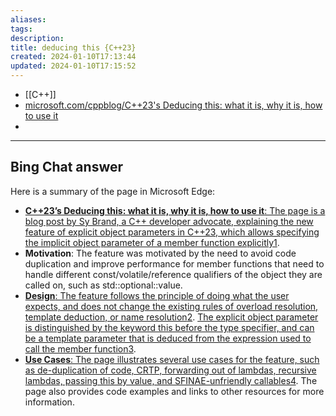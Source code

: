 ```yaml
---
aliases: 
tags: 
description:
title: deducing this {C++23}
created: 2024-01-10T17:13:44
updated: 2024-01-10T17:15:52
---
```

- [[C++]]
- [microsoft.com/cppblog/C++23's Deducing this: what it is, why it is, how to use it](https://devblogs.microsoft.com/cppblog/cpp23-deducing-this/)
- 
---

## Bing Chat answer

Here is a summary of the page in Microsoft Edge:

- [**C++23’s Deducing this: what it is, why it is, how to use it**: The page is a blog post by Sy Brand, a C++ developer advocate, explaining the new feature of explicit object parameters in C++23, which allows specifying the implicit object parameter of a member function explicitly](https://edgeservices.bing.com/edgesvc/chat?udsframed=1&form=SHORUN&clientscopes=chat,noheader,udsedgeshop,channelstable,wincopilot,ntpquery,udsinwin11,udsdlpconsent,&shellsig=a195b9e450b2877bd3f359162004345394ec7a74&setlang=en-US&lightschemeovr=1#sjevt%7CDiscover.Chat.SydneyClickPageCitation%7Cadpclick%7C0%7Cf863cd2d-b94c-4518-9713-33e862ba2b9b%7C%7B%22sourceAttributions%22%3A%7B%22providerDisplayName%22%3A%22C%2B%2B23's%20De...%22%2C%22pageType%22%3A%22html%22%2C%22pageIndex%22%3A1%2C%22relatedPageUrl%22%3A%22https%253A%252F%252Fdevblogs.microsoft.com%252Fcppblog%252Fcpp23-deducing-this%252F%22%2C%22lineIndex%22%3A1%2C%22highlightText%22%3A%22C%2B%2B23's%20Deducing%20this%3A%20what%20it%20is%2C%20why%20it%20is%2C%20how%20to%20use%20it%20-%20C%2B%2B%20Team%20Blog%22%2C%22snippets%22%3A%5B%5D%7D%7D)[1](https://edgeservices.bing.com/edgesvc/chat?udsframed=1&form=SHORUN&clientscopes=chat,noheader,udsedgeshop,channelstable,wincopilot,ntpquery,udsinwin11,udsdlpconsent,&shellsig=a195b9e450b2877bd3f359162004345394ec7a74&setlang=en-US&lightschemeovr=1#sjevt%7CDiscover.Chat.SydneyClickPageCitation%7Cadpclick%7C0%7Cf863cd2d-b94c-4518-9713-33e862ba2b9b%7C%7B%22sourceAttributions%22%3A%7B%22providerDisplayName%22%3A%22C%2B%2B23's%20De...%22%2C%22pageType%22%3A%22html%22%2C%22pageIndex%22%3A1%2C%22relatedPageUrl%22%3A%22https%253A%252F%252Fdevblogs.microsoft.com%252Fcppblog%252Fcpp23-deducing-this%252F%22%2C%22lineIndex%22%3A1%2C%22highlightText%22%3A%22C%2B%2B23's%20Deducing%20this%3A%20what%20it%20is%2C%20why%20it%20is%2C%20how%20to%20use%20it%20-%20C%2B%2B%20Team%20Blog%22%2C%22snippets%22%3A%5B%5D%7D%7D).
- **Motivation**: The feature was motivated by the need to avoid code duplication and improve performance for member functions that need to handle different const/volatile/reference qualifiers of the object they are called on, such as std::optional::value.
- [**Design**: The feature follows the principle of doing what the user expects, and does not change the existing rules of overload resolution, template deduction, or name resolution](https://edgeservices.bing.com/edgesvc/chat?udsframed=1&form=SHORUN&clientscopes=chat,noheader,udsedgeshop,channelstable,wincopilot,ntpquery,udsinwin11,udsdlpconsent,&shellsig=a195b9e450b2877bd3f359162004345394ec7a74&setlang=en-US&lightschemeovr=1#sjevt%7CDiscover.Chat.SydneyClickPageCitation%7Cadpclick%7C1%7Cf863cd2d-b94c-4518-9713-33e862ba2b9b%7C%7B%22sourceAttributions%22%3A%7B%22providerDisplayName%22%3A%22Notably%2C%20w...%22%2C%22pageType%22%3A%22html%22%2C%22pageIndex%22%3A1%2C%22relatedPageUrl%22%3A%22https%253A%252F%252Fdevblogs.microsoft.com%252Fcppblog%252Fcpp23-deducing-this%252F%22%2C%22lineIndex%22%3A103%2C%22highlightText%22%3A%22Notably%2C%20we%20didn%E2%80%99t%20touch%20overload%20resolution%20rules%20or%20template%20deduction%20rules%2C%20and%20name%20resolution%20was%20only%20changed%20a%20little%20bit%20(as%20a%20treat).%22%2C%22snippets%22%3A%5B%5D%7D%7D)[2](https://edgeservices.bing.com/edgesvc/chat?udsframed=1&form=SHORUN&clientscopes=chat,noheader,udsedgeshop,channelstable,wincopilot,ntpquery,udsinwin11,udsdlpconsent,&shellsig=a195b9e450b2877bd3f359162004345394ec7a74&setlang=en-US&lightschemeovr=1#sjevt%7CDiscover.Chat.SydneyClickPageCitation%7Cadpclick%7C1%7Cf863cd2d-b94c-4518-9713-33e862ba2b9b%7C%7B%22sourceAttributions%22%3A%7B%22providerDisplayName%22%3A%22Notably%2C%20w...%22%2C%22pageType%22%3A%22html%22%2C%22pageIndex%22%3A1%2C%22relatedPageUrl%22%3A%22https%253A%252F%252Fdevblogs.microsoft.com%252Fcppblog%252Fcpp23-deducing-this%252F%22%2C%22lineIndex%22%3A103%2C%22highlightText%22%3A%22Notably%2C%20we%20didn%E2%80%99t%20touch%20overload%20resolution%20rules%20or%20template%20deduction%20rules%2C%20and%20name%20resolution%20was%20only%20changed%20a%20little%20bit%20(as%20a%20treat).%22%2C%22snippets%22%3A%5B%5D%7D%7D). [The explicit object parameter is distinguished by the keyword this before the type specifier, and can be a template parameter that is deduced from the expression used to call the member function](https://edgeservices.bing.com/edgesvc/chat?udsframed=1&form=SHORUN&clientscopes=chat,noheader,udsedgeshop,channelstable,wincopilot,ntpquery,udsinwin11,udsdlpconsent,&shellsig=a195b9e450b2877bd3f359162004345394ec7a74&setlang=en-US&lightschemeovr=1#sjevt%7CDiscover.Chat.SydneyClickPageCitation%7Cadpclick%7C2%7Cf863cd2d-b94c-4518-9713-33e862ba2b9b%7C%7B%22sourceAttributions%22%3A%7B%22providerDisplayName%22%3A%22The%20explic...%22%2C%22pageType%22%3A%22html%22%2C%22pageIndex%22%3A1%2C%22relatedPageUrl%22%3A%22https%253A%252F%252Fdevblogs.microsoft.com%252Fcppblog%252Fcpp23-deducing-this%252F%22%2C%22lineIndex%22%3A88%2C%22highlightText%22%3A%22The%20explicit%20object%20parameter%20is%20distinguished%20by%20the%20keyword%20thisplaced%20before%20the%20type%20specifier%2C%20and%20is%20only%20valid%20for%20the%20first%20parameter%20of%20the%20function.%22%2C%22snippets%22%3A%5B%5D%7D%7D)[3](https://edgeservices.bing.com/edgesvc/chat?udsframed=1&form=SHORUN&clientscopes=chat,noheader,udsedgeshop,channelstable,wincopilot,ntpquery,udsinwin11,udsdlpconsent,&shellsig=a195b9e450b2877bd3f359162004345394ec7a74&setlang=en-US&lightschemeovr=1#sjevt%7CDiscover.Chat.SydneyClickPageCitation%7Cadpclick%7C2%7Cf863cd2d-b94c-4518-9713-33e862ba2b9b%7C%7B%22sourceAttributions%22%3A%7B%22providerDisplayName%22%3A%22The%20explic...%22%2C%22pageType%22%3A%22html%22%2C%22pageIndex%22%3A1%2C%22relatedPageUrl%22%3A%22https%253A%252F%252Fdevblogs.microsoft.com%252Fcppblog%252Fcpp23-deducing-this%252F%22%2C%22lineIndex%22%3A88%2C%22highlightText%22%3A%22The%20explicit%20object%20parameter%20is%20distinguished%20by%20the%20keyword%20thisplaced%20before%20the%20type%20specifier%2C%20and%20is%20only%20valid%20for%20the%20first%20parameter%20of%20the%20function.%22%2C%22snippets%22%3A%5B%5D%7D%7D).
- [**Use Cases**: The page illustrates several use cases for the feature, such as de-duplication of code, CRTP, forwarding out of lambdas, recursive lambdas, passing this by value, and SFINAE-unfriendly callables](https://edgeservices.bing.com/edgesvc/chat?udsframed=1&form=SHORUN&clientscopes=chat,noheader,udsedgeshop,channelstable,wincopilot,ntpquery,udsinwin11,udsdlpconsent,&shellsig=a195b9e450b2877bd3f359162004345394ec7a74&setlang=en-US&lightschemeovr=1#sjevt%7CDiscover.Chat.SydneyClickPageCitation%7Cadpclick%7C3%7Cf863cd2d-b94c-4518-9713-33e862ba2b9b%7C%7B%22sourceAttributions%22%3A%7B%22providerDisplayName%22%3A%22These%20incl...%22%2C%22pageType%22%3A%22html%22%2C%22pageIndex%22%3A1%2C%22relatedPageUrl%22%3A%22https%253A%252F%252Fdevblogs.microsoft.com%252Fcppblog%252Fcpp23-deducing-this%252F%22%2C%22lineIndex%22%3A89%2C%22highlightText%22%3A%22These%20include%20de-quadruplication%20of%20code%2C%20recursive%20lambdas%2C%20passing%20thisby%20value%2C%20and%20a%20version%20of%20the%20CRTPwhich%20doesn%E2%80%99t%20require%20the%20base%20class%20to%20be%20templated%20on%20the%20derived%20class.%22%2C%22snippets%22%3A%5B%5D%7D%7D)[4](https://edgeservices.bing.com/edgesvc/chat?udsframed=1&form=SHORUN&clientscopes=chat,noheader,udsedgeshop,channelstable,wincopilot,ntpquery,udsinwin11,udsdlpconsent,&shellsig=a195b9e450b2877bd3f359162004345394ec7a74&setlang=en-US&lightschemeovr=1#sjevt%7CDiscover.Chat.SydneyClickPageCitation%7Cadpclick%7C3%7Cf863cd2d-b94c-4518-9713-33e862ba2b9b%7C%7B%22sourceAttributions%22%3A%7B%22providerDisplayName%22%3A%22These%20incl...%22%2C%22pageType%22%3A%22html%22%2C%22pageIndex%22%3A1%2C%22relatedPageUrl%22%3A%22https%253A%252F%252Fdevblogs.microsoft.com%252Fcppblog%252Fcpp23-deducing-this%252F%22%2C%22lineIndex%22%3A89%2C%22highlightText%22%3A%22These%20include%20de-quadruplication%20of%20code%2C%20recursive%20lambdas%2C%20passing%20thisby%20value%2C%20and%20a%20version%20of%20the%20CRTPwhich%20doesn%E2%80%99t%20require%20the%20base%20class%20to%20be%20templated%20on%20the%20derived%20class.%22%2C%22snippets%22%3A%5B%5D%7D%7D). The page also provides code examples and links to other resources for more information.
